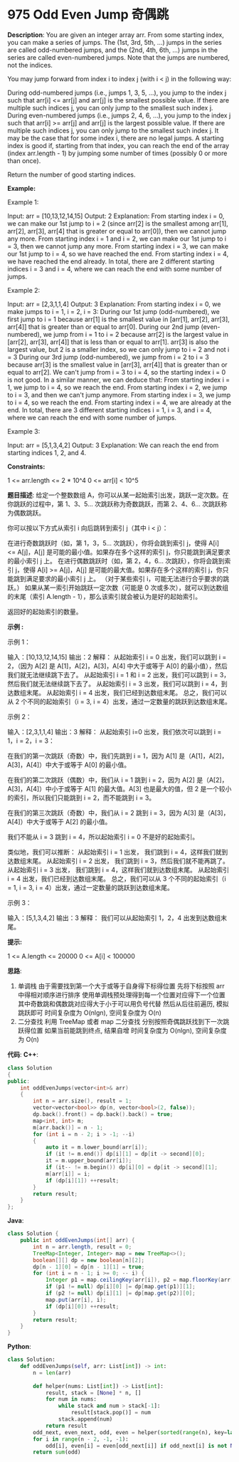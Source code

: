 # 975 Odd Even Jump 奇偶跳

__Description__:
You are given an integer array arr. From some starting index, you can make a series of jumps. The (1st, 3rd, 5th, ...) jumps in the series are called odd-numbered jumps, and the (2nd, 4th, 6th, ...) jumps in the series are called even-numbered jumps. Note that the jumps are numbered, not the indices.

You may jump forward from index i to index j (with i < j) in the following way:

During odd-numbered jumps (i.e., jumps 1, 3, 5, ...), you jump to the index j such that arr[i] <= arr[j] and arr[j] is the smallest possible value. If there are multiple such indices j, you can only jump to the smallest such index j.
During even-numbered jumps (i.e., jumps 2, 4, 6, ...), you jump to the index j such that arr[i] >= arr[j] and arr[j] is the largest possible value. If there are multiple such indices j, you can only jump to the smallest such index j.
It may be the case that for some index i, there are no legal jumps.
A starting index is good if, starting from that index, you can reach the end of the array (index arr.length - 1) by jumping some number of times (possibly 0 or more than once).

Return the number of good starting indices.

__Example:__

Example 1:

Input: arr = [10,13,12,14,15]
Output: 2
Explanation:
From starting index i = 0, we can make our 1st jump to i = 2 (since arr[2] is the smallest among arr[1], arr[2], arr[3], arr[4] that is greater or equal to arr[0]), then we cannot jump any more.
From starting index i = 1 and i = 2, we can make our 1st jump to i = 3, then we cannot jump any more.
From starting index i = 3, we can make our 1st jump to i = 4, so we have reached the end.
From starting index i = 4, we have reached the end already.
In total, there are 2 different starting indices i = 3 and i = 4, where we can reach the end with some number of
jumps.

Example 2:

Input: arr = [2,3,1,1,4]
Output: 3
Explanation:
From starting index i = 0, we make jumps to i = 1, i = 2, i = 3:
During our 1st jump (odd-numbered), we first jump to i = 1 because arr[1] is the smallest value in [arr[1], arr[2], arr[3], arr[4]] that is greater than or equal to arr[0].
During our 2nd jump (even-numbered), we jump from i = 1 to i = 2 because arr[2] is the largest value in [arr[2], arr[3], arr[4]] that is less than or equal to arr[1]. arr[3] is also the largest value, but 2 is a smaller index, so we can only jump to i = 2 and not i = 3
During our 3rd jump (odd-numbered), we jump from i = 2 to i = 3 because arr[3] is the smallest value in [arr[3], arr[4]] that is greater than or equal to arr[2].
We can't jump from i = 3 to i = 4, so the starting index i = 0 is not good.
In a similar manner, we can deduce that:
From starting index i = 1, we jump to i = 4, so we reach the end.
From starting index i = 2, we jump to i = 3, and then we can't jump anymore.
From starting index i = 3, we jump to i = 4, so we reach the end.
From starting index i = 4, we are already at the end.
In total, there are 3 different starting indices i = 1, i = 3, and i = 4, where we can reach the end with some
number of jumps.

Example 3:

Input: arr = [5,1,3,4,2]
Output: 3
Explanation: We can reach the end from starting indices 1, 2, and 4.

__Constraints:__

1 <= arr.length <= 2 * 10^4
0 <= arr[i] < 10^5

__题目描述__:
给定一个整数数组 A，你可以从某一起始索引出发，跳跃一定次数。在你跳跃的过程中，第 1、3、5... 次跳跃称为奇数跳跃，而第 2、4、6... 次跳跃称为偶数跳跃。

你可以按以下方式从索引 i 向后跳转到索引 j（其中 i < j）：

在进行奇数跳跃时（如，第 1，3，5... 次跳跃），你将会跳到索引 j，使得 A[i] <= A[j]，A[j] 是可能的最小值。如果存在多个这样的索引 j，你只能跳到满足要求的最小索引 j 上。
在进行偶数跳跃时（如，第 2，4，6... 次跳跃），你将会跳到索引 j，使得 A[i] >= A[j]，A[j] 是可能的最大值。如果存在多个这样的索引 j，你只能跳到满足要求的最小索引 j 上。
（对于某些索引 i，可能无法进行合乎要求的跳跃。）
如果从某一索引开始跳跃一定次数（可能是 0 次或多次），就可以到达数组的末尾（索引 A.length - 1），那么该索引就会被认为是好的起始索引。

返回好的起始索引的数量。

__示例 :__

示例 1：

输入：[10,13,12,14,15]
输出：2
解释：
从起始索引 i = 0 出发，我们可以跳到 i = 2，（因为 A[2] 是 A[1]，A[2]，A[3]，A[4] 中大于或等于 A[0] 的最小值），然后我们就无法继续跳下去了。
从起始索引 i = 1 和 i = 2 出发，我们可以跳到 i = 3，然后我们就无法继续跳下去了。
从起始索引 i = 3 出发，我们可以跳到 i = 4，到达数组末尾。
从起始索引 i = 4 出发，我们已经到达数组末尾。
总之，我们可以从 2 个不同的起始索引（i = 3, i = 4）出发，通过一定数量的跳跃到达数组末尾。

示例 2：

输入：[2,3,1,1,4]
输出：3
解释：
从起始索引 i=0 出发，我们依次可以跳到 i = 1，i = 2，i = 3：

在我们的第一次跳跃（奇数）中，我们先跳到 i = 1，因为 A[1] 是（A[1]，A[2]，A[3]，A[4]）中大于或等于 A[0] 的最小值。

在我们的第二次跳跃（偶数）中，我们从 i = 1 跳到 i = 2，因为 A[2] 是（A[2]，A[3]，A[4]）中小于或等于 A[1] 的最大值。A[3] 也是最大的值，但 2 是一个较小的索引，所以我们只能跳到 i = 2，而不能跳到 i = 3。

在我们的第三次跳跃（奇数）中，我们从 i = 2 跳到 i = 3，因为 A[3] 是（A[3]，A[4]）中大于或等于 A[2] 的最小值。

我们不能从 i = 3 跳到 i = 4，所以起始索引 i = 0 不是好的起始索引。

类似地，我们可以推断：
从起始索引 i = 1 出发， 我们跳到 i = 4，这样我们就到达数组末尾。
从起始索引 i = 2 出发， 我们跳到 i = 3，然后我们就不能再跳了。
从起始索引 i = 3 出发， 我们跳到 i = 4，这样我们就到达数组末尾。
从起始索引 i = 4 出发，我们已经到达数组末尾。
总之，我们可以从 3 个不同的起始索引（i = 1, i = 3, i = 4）出发，通过一定数量的跳跃到达数组末尾。

示例 3：

输入：[5,1,3,4,2]
输出：3
解释：
我们可以从起始索引 1，2，4 出发到达数组末尾。

__提示:__

1 <= A.length <= 20000
0 <= A[i] < 100000

__思路__:

1. 单调栈
由于需要找到第一个大于或等于自身得下标得位置
先将下标按照 arr 中得相对顺序进行排序
使用单调栈预处理得到每一个位置对应得下一个位置
其中奇数跳和偶数跳对应得大于小于可以用负号代替
然后从后往前遍历, 模拟跳跃即可
时间复杂度为 O(nlgn), 空间复杂度为 O(n)
2. 二分查找
利用 TreeMap 或者 map 二分查找
分别按照奇偶跳跃找到下一次跳跃得位置
如果当前能跳到终点, 结果自增
时间复杂度为 O(nlgn), 空间复杂度为 O(n)

__代码__:
__C++__:

```C++
class Solution 
{
public:
    int oddEvenJumps(vector<int>& arr) 
    {
        int n = arr.size(), result = 1;
        vector<vector<bool>> dp(n, vector<bool>(2, false));
        dp.back().front() = dp.back().back() = true;
        map<int, int> m;
        m[arr.back()] = n - 1;
        for (int i = n - 2; i > -1; --i)
        {
            auto it = m.lower_bound(arr[i]);
            if (it != m.end()) dp[i][1] = dp[it -> second][0];
            it = m.upper_bound(arr[i]);
            if (it-- != m.begin()) dp[i][0] = dp[it -> second][1];
            m[arr[i]] = i;
            if (dp[i][1]) ++result;
        }
        return result;
    }
};
```

__Java__:

```Java
class Solution {
    public int oddEvenJumps(int[] arr) {
        int n = arr.length, result = 0;
        TreeMap<Integer, Integer> map = new TreeMap<>();
        boolean[][] dp = new boolean[n][2];
        dp[n - 1][0] = dp[n - 1][1] = true;
        for (int i = n - 1; i >= 0; -- i) {
            Integer p1 = map.ceilingKey(arr[i]), p2 = map.floorKey(arr[i]);
            if (p1 != null) dp[i][0] |= dp[map.get(p1)][1];
            if (p2 != null) dp[i][1] |= dp[map.get(p2)][0];
            map.put(arr[i], i);
            if (dp[i][0]) ++result;
        }
        return result;
    }
}
```

__Python__:

```Python
class Solution:
    def oddEvenJumps(self, arr: List[int]) -> int:
        n = len(arr)
        
        def helper(nums: List[int]) -> List[int]:
            result, stack = [None] * n, []
            for num in nums:
                while stack and num > stack[-1]:
                    result[stack.pop()] = num
                stack.append(num)
            return result
        odd_next, even_next, odd, even = helper(sorted(range(n), key=lambda num: arr[num])), helper(sorted(range(n), key=lambda num: -arr[num])), [False] * (n - 1) + [True], [False] * (n - 1) + [True]
        for i in range(n - 2, -1, -1):
            odd[i], even[i] = even[odd_next[i]] if odd_next[i] is not None else odd[i], odd[even_next[i]] if even_next[i] is not None else even[i]
        return sum(odd)
```
